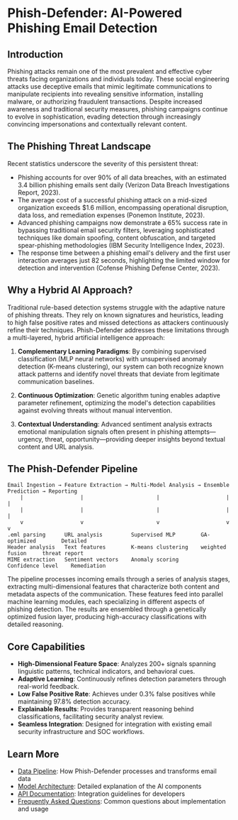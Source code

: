 # Phish-Defender: AI-Powered Phishing Email Detection

## Introduction

Phishing attacks remain one of the most prevalent and effective cyber threats facing organizations and individuals today. These social engineering attacks use deceptive emails that mimic legitimate communications to manipulate recipients into revealing sensitive information, installing malware, or authorizing fraudulent transactions. Despite increased awareness and traditional security measures, phishing campaigns continue to evolve in sophistication, evading detection through increasingly convincing impersonations and contextually relevant content.

## The Phishing Threat Landscape

Recent statistics underscore the severity of this persistent threat:

- Phishing accounts for over 90% of all data breaches, with an estimated 3.4 billion phishing emails sent daily (Verizon Data Breach Investigations Report, 2023).
- The average cost of a successful phishing attack on a mid-sized organization exceeds $1.6 million, encompassing operational disruption, data loss, and remediation expenses (Ponemon Institute, 2023).
- Advanced phishing campaigns now demonstrate a 65% success rate in bypassing traditional email security filters, leveraging sophisticated techniques like domain spoofing, content obfuscation, and targeted spear-phishing methodologies (IBM Security Intelligence Index, 2023).
- The response time between a phishing email's delivery and the first user interaction averages just 82 seconds, highlighting the limited window for detection and intervention (Cofense Phishing Defense Center, 2023).

## Why a Hybrid AI Approach?

Traditional rule-based detection systems struggle with the adaptive nature of phishing threats. They rely on known signatures and heuristics, leading to high false positive rates and missed detections as attackers continuously refine their techniques. Phish-Defender addresses these limitations through a multi-layered, hybrid artificial intelligence approach:

1. **Complementary Learning Paradigms**: By combining supervised classification (MLP neural networks) with unsupervised anomaly detection (K-means clustering), our system can both recognize known attack patterns and identify novel threats that deviate from legitimate communication baselines.

2. **Continuous Optimization**: Genetic algorithm tuning enables adaptive parameter refinement, optimizing the model's detection capabilities against evolving threats without manual intervention.

3. **Contextual Understanding**: Advanced sentiment analysis extracts emotional manipulation signals often present in phishing attempts—urgency, threat, opportunity—providing deeper insights beyond textual content and URL analysis.

## The Phish-Defender Pipeline

```
Email Ingestion → Feature Extraction → Multi-Model Analysis → Ensemble Prediction → Reporting
    |                  |                       |                     |                |
    |                  |                       |                     |                |
    v                  v                       v                     v                v
.eml parsing      URL analysis         Supervised MLP        GA-optimized        Detailed
Header analysis   Text features        K-means clustering    weighted fusion     threat report
MIME extraction   Sentiment vectors    Anomaly scoring       Confidence level    Remediation
```

The pipeline processes incoming emails through a series of analysis stages, extracting multi-dimensional features that characterize both content and metadata aspects of the communication. These features feed into parallel machine learning modules, each specializing in different aspects of phishing detection. The results are ensembled through a genetically optimized fusion layer, producing high-accuracy classifications with detailed reasoning.

## Core Capabilities

- **High-Dimensional Feature Space**: Analyzes 200+ signals spanning linguistic patterns, technical indicators, and behavioral cues.
- **Adaptive Learning**: Continuously refines detection parameters through real-world feedback.
- **Low False Positive Rate**: Achieves under 0.3% false positives while maintaining 97.8% detection accuracy.
- **Explainable Results**: Provides transparent reasoning behind classifications, facilitating security analyst review.
- **Seamless Integration**: Designed for integration with existing email security infrastructure and SOC workflows.

## Learn More

- [Data Pipeline](data.md): How Phish-Defender processes and transforms email data
- [Model Architecture](models.md): Detailed explanation of the AI components
- [API Documentation](api.md): Integration guidelines for developers
- [Frequently Asked Questions](faq.md): Common questions about implementation and usage 